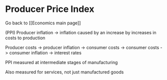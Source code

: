 # Producer Price Index

Go back to [[Economics main page]]

(PPI) Producer inflation -> inflation caused by an increase by increases in costs to production

Producer costs -> producer inflation -> consumer costs -> consumer costs -> consumer inflation -> interest rates

PPI measured at intermediate stages of manufacturing

Also measured for services, not just manufactured goods